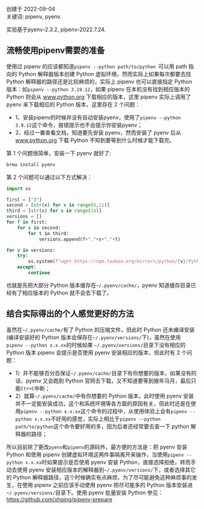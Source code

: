 创建于 2022-09-04<br>
关键词: pipenv, pyenv.

实验基于pyenv-2.3.2, pipenv-2022.7.24.

## 流畅使用pipenv需要的准备

使用过 pipenv 的应该都知道`pipenv --python path/to/python `可以用 path 指向的 Python 解释器版本创建 Python 虚拟环境，然而实际上如果每次都要去找 Python 解释器的路径还是比较麻烦的，实际上 pipenv 也可以直接指定 Python 版本：如`pipenv --python 3.19.12`，如果 pipenv 在本机没有找到相应版本的 Python 则会从 www.python.org 下载相应的版本，这里 pipenv 实际上调用了 pyenv 来下载相应的 Python 版本，这里存在 2 个问题：

- 1、安装pipenv的时候并没有自动安装pyenv，使用了`pipenv --python 3.9.12`这个命令，报错提示也不会提示你安装pyenv；
- 2、经过一番查看文档，知道要先安装 pyenv，然而安装了 pyenv 后从 www.python.org 下载 Python 不知到要等到什么时候才能下载完。

第 1 个问题很简单，安装一下 pyenv 就好了:
```sh
brew install pyenv
```

第 2 个问题可以通过以下方式解决：

```python
import os

first = ["3"]
second = [str(x) for x in range(6,11)]
third = [str(x) for x in range(14)]
versions = []
for f in first:
    for s in second:
        for t in third:
            versions.append(f+"."+s+"."+t)

for v in versions:
    try:
        os.system(f"wget https://npm.taobao.org/mirrors/python/{v}/Python-{v}.tar.xz -P ~/.pyenv/cache/")
    except:
        continue
```

 也就是先把大部分 Python 版本缓存在`~/.pyenv/cache/`，pyenv 知道缓存目录已经有了相应版本的 Python 就不会去下载了。

## 结合实际得出的个人感觉更好的方法

虽然在`~/.pyenv/cache/`有了 Python 的压缩文件，但此时 Python 还未编译安装(编译安装好的 Python 版本会保存在`~/.pyenv/versions/`下)，虽然在使用 `pipenv --python x.x.xx`的时候如果 `~/.pyenv/versions/`目录下没有相应的 Python 版本 pipenv 会提示是否使用 pyenv 安装相应的版本，但此时有 2 个问题：

- 1）并不能够百分百保证`~/.pyenv/cache/`目录下有你想要的版本，如果没有的话，pyenv 又会跑到 Python 官网去下载，又不知道要等到猴年马月，最后只能`Ctr+C`中断；
- 2）就算`~/.pyenv/cache/`中有你想要的 Python 版本，此时使用 pyenv 安装并不一定能安装成功，这个和系统环境等各方面的原因有关，但此时还是在使用`pipenv --python x.x.xx`这个命令的过程中，从使用体验上会有`pipenv --python x.x.xx`不好用的感觉，实际上相比于`pipenv --python path/to/python`这个命令要好用的多，因为后者还经常要去查一下 python 解释器的路径；

所以目前除了更改`pyenv`和`pipenv`的源码外，最方便的方法是：把 pyenv 安装 Python 和使用 pipenv 创建虚拟环境这两件事隔离开来操作，当使用`pipenv --python x.x.xx`时如果提示是否使用 pyenv 安装 Python，直接选择拒绝，转而手动去使用 pyenv 安装相应版本的解释器到`~/.pyenv/versions/`下，或者选择其它的 Python 解释器路径，这个时候确实有点麻烦，为了尽可能避免这种麻烦事的发生，在使用 pipenv 之前应该手动使用 pyenv 把尽可能多的 Python 版本安装进`~/.pyenv/versions/`目录下。使用 pyenv 批量安装 Python 参见：https://github.com/xhqing/pipenv-prepare

